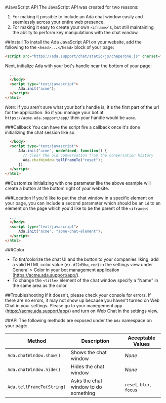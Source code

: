 #JavaScript API
The JavaScript API was created for two reasons:

1. For making it possible to include an Ada chat window easily and seemlessly across your entire web presence.
2. For making it easy to create your own `<iframe>`'s, but still maintaining the ability to perform key manipulations with the chat window

##Install
To install the Ada JavaScript API on your website, add the following to the `<head>...</head>` block of your page:

```html
<script src="https://ada.support/chat/static/js/chaperone.js" charset="utf-8"></script>
```

Next, initialize Ada with your bot's handle near the bottom of your page:

```html
  ...
  </body>
  <script type="text/javascript">
      Ada.init("acme");
  </script>
</html>
```
*Note:* If you aren't sure what your bot's handle is, it's the first part of the url for the application. So if you manage your bot at `https://acme.ada.support/app/` then your handle would be `acme`.

###Callback
You can have the script fire a callback once it's done initializing the chat session like so:

```html
  </body>
  <script type="text/javascript">
      Ada.init("acme", undefined, function() {
        // Clear the old conversation from the conversation history
        Ada.chatWindow.tellFrameTo("reset");
      });
  </script>
</html>
```

##Customize
Initializing with one parameter like the above example will create a button at the bottom right of your website.

###Location
If you'd like to put the chat window in a specific element on your page, you can include a second parameter which should be an `id` to an element on the page which you'd like to be the parent of the `<iframe>`:

```html
  ...
  </body>
  <script type="text/javascript">
      Ada.init("acme", "some-chat-element");
  </script>
</html>
```

###Color
* To tint/colorize the chat UI and the button to your companies liking, add a valid HTML color value (ex. `#22d9ba`, `red`) in the settings view under General > Color in your bot management application (https://acme.ada.support/app/).
* To change the `<title>` element of the chat window specify a "Name" in the same area as the color.

##Troubleshooting
If it doesn't, please check your console for errors. If there are no errors, it may not show up because you haven't turned on Web Chat in your settings. Please go to your manegement app (https://acme.ada.support/app/) and turn on Web Chat in the settings view.

##API
The following methods are exposed under the `Ada` namespace on your page:

Method | Description | Acceptable Values
--- | --- | ---
`Ada.chatWindow.show()` | Shows the chat window | _None_
`Ada.chatWindow.hide()` | Hides the chat window | _None_
`Ada.tellFrameTo(String)` | Asks the chat window to do something | `reset`, `blur`, `focus`
